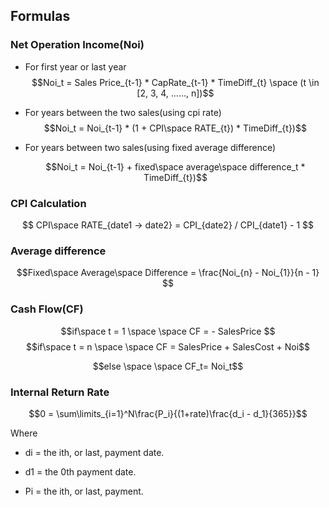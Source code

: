 ## Formulas


### Net Operation Income(Noi)
+ For first year or last year
$$Noi_t = Sales Price_{t-1} * CapRate_{t-1} * TimeDiff_{t} \space (t \in [2, 3, 4, ......, n])$$

+ For years between the two sales(using cpi rate) 
$$Noi_t = Noi_{t-1} * (1 + CPI\space RATE_{t}) * TimeDiff_{t})$$

+ For years between two sales(using fixed average difference)
  
  $$Noi_t = Noi_{t-1} + fixed\space average\space difference_t * TimeDiff_{t})$$

### CPI Calculation

$$ CPI\space RATE_{date1 -> date2} = CPI_{date2} / CPI_{date1} - 1 $$

### Average difference

$$Fixed\space Average\space Difference = \frac{Noi_{n} - Noi_{1}}{n - 1} $$


### Cash Flow(CF)

$$if\space t = 1 \space \space CF = - SalesPrice $$
$$if\space t = n \space \space CF = SalesPrice + SalesCost + Noi$$

$$else \space \space CF_t= Noi_t$$


### Internal Return Rate


$$0 = \sum\limits_{i=1}^N\frac{P_i}{(1+rate)\frac{d_i - d_1}{365}}$$

Where
+ di = the ith, or last, payment date.

+ d1 = the 0th payment date.

+ Pi = the ith, or last, payment.